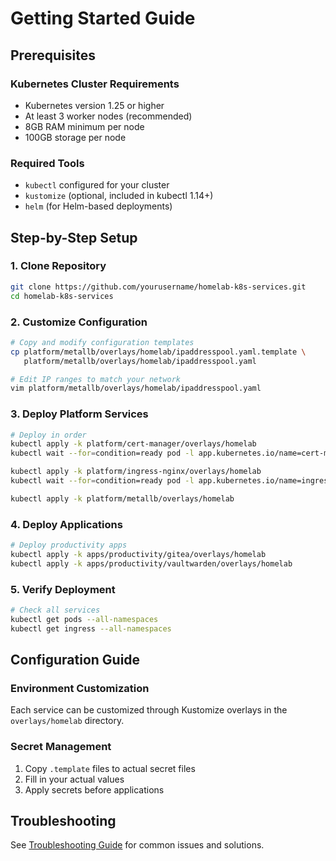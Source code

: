 # Getting Started Guide

## Prerequisites

### Kubernetes Cluster Requirements
- Kubernetes version 1.25 or higher
- At least 3 worker nodes (recommended)
- 8GB RAM minimum per node
- 100GB storage per node

### Required Tools
- `kubectl` configured for your cluster
- `kustomize` (optional, included in kubectl 1.14+)
- `helm` (for Helm-based deployments)

## Step-by-Step Setup

### 1. Clone Repository
```bash
git clone https://github.com/yourusername/homelab-k8s-services.git
cd homelab-k8s-services
```

### 2. Customize Configuration
```bash
# Copy and modify configuration templates
cp platform/metallb/overlays/homelab/ipaddresspool.yaml.template \
   platform/metallb/overlays/homelab/ipaddresspool.yaml

# Edit IP ranges to match your network
vim platform/metallb/overlays/homelab/ipaddresspool.yaml
```

### 3. Deploy Platform Services
```bash
# Deploy in order
kubectl apply -k platform/cert-manager/overlays/homelab
kubectl wait --for=condition=ready pod -l app.kubernetes.io/name=cert-manager -n cert-manager --timeout=300s

kubectl apply -k platform/ingress-nginx/overlays/homelab
kubectl wait --for=condition=ready pod -l app.kubernetes.io/name=ingress-nginx -n ingress-nginx --timeout=300s

kubectl apply -k platform/metallb/overlays/homelab
```

### 4. Deploy Applications
```bash
# Deploy productivity apps
kubectl apply -k apps/productivity/gitea/overlays/homelab
kubectl apply -k apps/productivity/vaultwarden/overlays/homelab
```

### 5. Verify Deployment
```bash
# Check all services
kubectl get pods --all-namespaces
kubectl get ingress --all-namespaces
```

## Configuration Guide

### Environment Customization
Each service can be customized through Kustomize overlays in the `overlays/homelab` directory.

### Secret Management
1. Copy `.template` files to actual secret files
2. Fill in your actual values
3. Apply secrets before applications

## Troubleshooting

See [Troubleshooting Guide](troubleshooting.md) for common issues and solutions.
